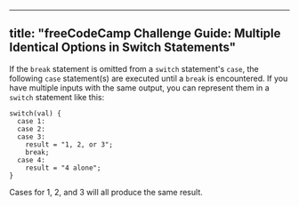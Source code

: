 
---
title: "freeCodeCamp Challenge Guide: Multiple Identical Options in Switch Statements"
---

If the `break` statement is omitted from a `switch` statement's `case`, the following `case` statement(s) are executed until a `break` is encountered. If you have multiple inputs with the same output, you can represent them in a `switch` statement like this:

    switch(val) {
      case 1:
      case 2:
      case 3:
        result = "1, 2, or 3";
        break;
      case 4:
        result = "4 alone";
    }

Cases for 1, 2, and 3 will all produce the same result.
